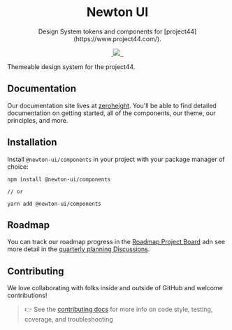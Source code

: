 <p align="center">
  <!-- image here -->
</p>

<h1 align="center">Newton UI</h1>

<p align="center">Design System tokens and components for [project44](https://www.project44.com/).</p>

<p align="center">
  <a aria-label="npm package" href="https://www.npmjs.com/package/@newton-ui/components">
    <img alt="" src="https://img.shields.io/npm/v/@newton-ui/components.svg">
  </a>
  <a aria-label="contributors graph" href="https://github.com/project44/newton/graphs/contributors">
    <img src="https://img.shields.io/github/contributors/project44/netwon.svg">
  </a>
  <a aria-label="last commit" href="https://github.com/project44/netwon/commits/main">
    <img alt="" src=
  "https://img.shields.io/github/last-commit/project44/netwon.svg">
  </a>
  <a aria-label="license" href="https://github.com/project44/netwon/blob/main/LICENSE">
    <img src="https://img.shields.io/github/license/project44/netwon.svg" alt="">
  </a>
</p>

Themeable design system for the project44.

## Documentation

Our documentation site lives at [zeroheight](https://zeroheight.com/27d9b4710). You'll be able to find detailed documentation on getting started, all of the components, our theme, our principles, and more.

## Installation

Install `@newton-ui/components` in your project with your package manager of choice:

```
npm install @newton-ui/components

// or

yarn add @newton-ui/components
```

## Roadmap

You can track our roadmap progress in the [Roadmap Project Board](https://github.com/project44/newton-design-system/projects/1) adn see more detail in the [quarterly planning Discussions](https://github.com/project44/newton/discussions?discussions_q=%5BRoadmap%5D).

## Contributing

We love collaborating with folks inside and outside of GitHub and welcome contributions!

> 👉 See the [contributing docs](https://github.com/project44/newton/blob/main/CONTRIBUTING.md) for more info on code style, testing, coverage, and troubleshooting
